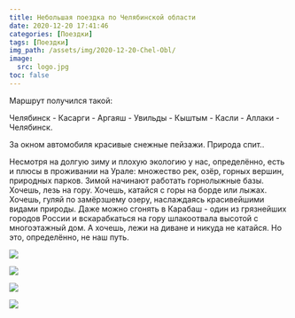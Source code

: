```yaml
---
title: Небольшая поездка по Челябинской области
date: 2020-12-20 17:41:46
categories: [Поездки]
tags: [Поездки]
img_path: /assets/img/2020-12-20-Chel-Obl/
image:
  src: logo.jpg
toc: false
---
```


Маршрут получился такой:

Челябинск - Касарги - Аргаяш - Увильды - Кыштым - Касли - Аллаки - Челябинск.

За окном автомобиля красивые снежные пейзажи. Природа спит..

Несмотря на долгую зиму и плохую экологию у нас, определённо, есть и плюсы в проживании на Урале: множество рек, озёр, горных вершин, природных парков. Зимой начинают работать горнолыжные базы. Хочешь, лезь на гору. Хочешь, катайся с горы на борде или лыжах. Хочешь, гуляй по замёрзшему озеру, наслаждаясь красивейшими видами природы. Даже можно сгонять в Карабаш - один из грязнейших городов России и вскарабкаться на гору шлакоотвала высотой с многоэтажный дом. А хочешь, лежи на диване и никуда не катайся. Но это, определённо, не наш путь.

![](1.jpg)

![](2.jpg)

![](3.jpg)

![](4.jpg)
